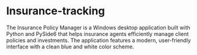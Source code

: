 # Insurance-tracking
The Insurance Policy Manager is a Windows desktop application built with Python and PySide6 that helps insurance agents efficiently manage client policies and investments. The application features a modern, user-friendly interface with a clean blue and white color scheme.

